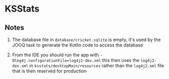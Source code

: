 # KSStats

## Notes

1. The database file in `database/cricket.sqlite` is empty, it's used by the JOOQ task to generate the Kotlin code to
   access the database

1. From the IDE you should run the app with `-Dlog4j.configurationFile=log4j2-dev.xml` this then uses the 
   `log4j2-dev.xml` in `ksstats/desktopMain/resources` rather than the `log4j2.xml` file that is then reserved for 
   production
